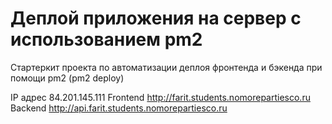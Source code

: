 # Деплой приложения на сервер с использованием pm2

Стартеркит проекта по автоматизации деплоя фронтенда и бэкенда при помощи pm2 (pm2 deploy)

IP адрес 84.201.145.111
Frontend http://farit.students.nomorepartiesco.ru
Backend http://api.farit.students.nomorepartiesco.ru
